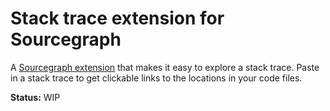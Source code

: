 # Stack trace extension for Sourcegraph

A [Sourcegraph extension](https://docs.sourcegraph.com/extensions) that makes it easy to explore a stack trace. Paste in a stack trace to get clickable links to the locations in your code files.

**Status:** WIP
